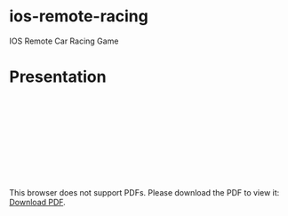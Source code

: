 # ios-remote-racing
IOS Remote Car Racing Game

# Presentation
<object data="http://caboyd.me/Peer-to-Peer-Remote-Car-Racing.pdf" type="application/pdf" width="700px" height="700px">
    <embed src="http://caboyd.me/Peer-to-Peer-Remote-Car-Racing.pdf">
        <p>This browser does not support PDFs. Please download the PDF to view it: <a href="http://http://caboyd.me/Peer-to-Peer-Remote-Car-Racing.pdf">Download PDF</a>.</p>
    </embed>
</object>
